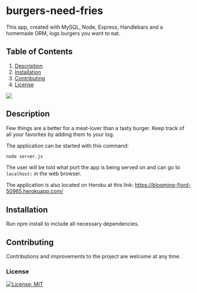 # burgers-need-fries
This app, created with MySQL, Node, Express, Handlebars and a homemade ORM, logs burgers you want to eat. 
## Table of Contents
1. [Description](#description)
2. [Installation](#installation)
3. [Contributing](#contributing)
4. [License](#license)

![](assets/NoteTaker.gif)

## Description
Few things are a better for a meat-lover than a tasty burger. Keep track of all your favorites by adding them to your log. 

The application can be started with this command:

```sh
node server.js
```

The user will be told what port the app is being served on and can go to `localhost:` in the web browser.

The application is also located on Heroku at this link:
https://blooming-fjord-50965.herokuapp.com/


## Installation

Run npm install to include all necessary dependencies.

## Contributing

Contributions and improvements to the project are welcome at any time. 

### License
[![License: MIT](https://img.shields.io/badge/License-MIT-yellow.svg)](https://opensource.org/licenses/MIT)